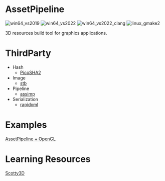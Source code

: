 # AssetPipeline

![win64_vs2019](https://github.com/CatDogEngine/AssetPipeline/actions/workflows/win64_vs2019.yml/badge.svg?branch=main)
![win64_vs2022](https://github.com/CatDogEngine/AssetPipeline/actions/workflows/win64_vs2022.yml/badge.svg?branch=main)
![win64_vs2022_clang](https://github.com/CatDogEngine/AssetPipeline/actions/workflows/win64_vs2022_clang.yml/badge.svg?branch=main)
![linux_gmake2](https://github.com/CatDogEngine/AssetPipeline/actions/workflows/linux_gmake2.yml/badge.svg?branch=main)

3D resources build tool for graphics applications.

# ThirdParty

* Hash
  * [PicoSHA2](https://github.com/okdshin/PicoSHA2)
* Image
  * [stb](https://github.com/nothings/stb) 
* Pipeline
  * [assimp](https://github.com/assimp/assimp)
* Serialization
  * [rapidxml](https://github.com/discord/rapidxml)

# Examples

[AssetPipeline + OpenGL](https://github.com/Hinageshi01/CDSDK_Example)

# Learning Resources

[Scotty3D](https://github.com/CMU-Graphics/Scotty3D)
